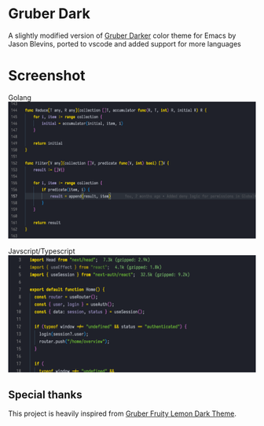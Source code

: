 # Gruber Dark

A slightly modified version of [Gruber Darker](https://daringfireball.net/projects/bbcolors/schemes/Gruber%20Dark.bbcolors)
color theme for Emacs by Jason Blevins, ported to vscode and added support for more languages

# Screenshot

Golang
![gruber-darker-theme](./screenshots/golang.png)

Javscript/Typescript
![gruber-darker-theme](./screenshots/javascript.png)

## Special thanks

This project is heavily inspired from [Gruber Fruity Lemon Dark Theme](https://github.com/smups/gruberfruity).
